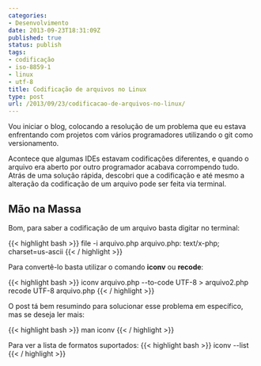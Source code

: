 ```yaml
---
categories:
- Desenvolvimento
date: 2013-09-23T18:31:09Z
published: true
status: publish
tags:
- codificação
- iso-8859-1
- linux
- utf-8
title: Codificação de arquivos no Linux
type: post
url: /2013/09/23/codificacao-de-arquivos-no-linux/
---
```


Vou iniciar o blog, colocando a resolução de um problema que eu estava enfrentando com projetos com vários programadores utilizando o git como versionamento. <br>

Acontece que algumas IDEs estavam codificações diferentes, e quando o arquivo era aberto por outro programador acabava corrompendo tudo. Atrás de uma solução rápida, descobri que a codificação e até mesmo a alteração da codificação de um arquivo pode ser feita via terminal.

## Mão na Massa

Bom, para saber a codificação de um arquivo basta digitar no terminal:

{{< highlight bash >}}
file -i arquivo.php
arquivo.php: text/x-php; charset=us-ascii
{{< / highlight >}}

Para convertê-lo basta utilizar o comando **iconv** ou **recode**:

{{< highlight bash >}}
iconv arquivo.php --to-code UTF-8 > arquivo2.php
recode UTF-8 arquivo.php
{{< / highlight >}}

O post tá bem resumindo para solucionar esse problema em específico, mas se deseja ler mais:

{{< highlight bash >}}
man iconv
{{< / highlight >}}

Para ver a lista de formatos suportados:
{{< highlight bash >}}
iconv --list
{{< / highlight >}}
